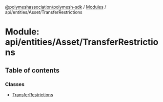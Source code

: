 [@polymeshassociation/polymesh-sdk](../README.md) / [Modules](../modules.md) / api/entities/Asset/TransferRestrictions

# Module: api/entities/Asset/TransferRestrictions

## Table of contents

### Classes

- [TransferRestrictions](../classes/api_entities_Asset_TransferRestrictions.TransferRestrictions.md)
